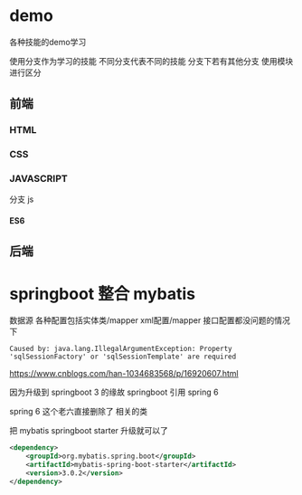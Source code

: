 # demo
各种技能的demo学习


使用分支作为学习的技能 不同分支代表不同的技能
分支下若有其他分支 使用模块进行区分

## 前端

### HTML

### CSS

### JAVASCRIPT

分支 js

#### ES6


## 后端

# springboot 整合 mybatis

数据源 各种配置包括实体类/mapper xml配置/mapper 接口配置都没问题的情况下

```log
Caused by: java.lang.IllegalArgumentException: Property 'sqlSessionFactory' or 'sqlSessionTemplate' are required
```
https://www.cnblogs.com/han-1034683568/p/16920607.html

因为升级到 springboot 3 的缘故 springboot 引用 spring 6

spring 6 这个老六直接删除了 相关的类

把 mybatis springboot starter 升级就可以了

```xml
<dependency>
    <groupId>org.mybatis.spring.boot</groupId>
    <artifactId>mybatis-spring-boot-starter</artifactId>
    <version>3.0.2</version>
</dependency>
```